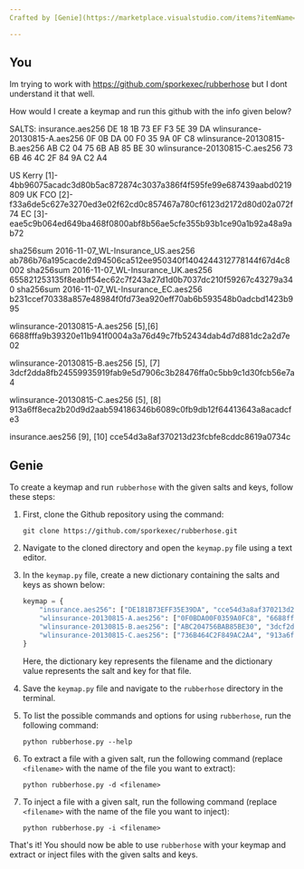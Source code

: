 ```yaml
---
Crafted by [Genie](https://marketplace.visualstudio.com/items?itemName=genieai.chatgpt-vscode)

---
```


## You

Im trying to work with 
https://github.com/sporkexec/rubberhose
but I dont understand it that well.

How would I create a keymap and run this github with the info given below?

SALTS:
insurance.aes256 DE 18 1B 73 EF F3 5E 39 DA
wlinsurance-20130815-A.aes256 0F 0B DA 00 F0 35 9A 0F C8
wlinsurance-20130815-B.aes256 AB C2 04 75 6B AB 85 BE 30
wlinsurance-20130815-C.aes256 73 6B 46 4C 2F 84 9A C2 A4

US Kerry [1]- 4bb96075acadc3d80b5ac872874c3037a386f4f595fe99e687439aabd0219809
UK FCO [2]- f33a6de5c627e3270ed3e02f62cd0c857467a780cf6123d2172d80d02a072f74
EC [3]- eae5c9b064ed649ba468f0800abf8b56ae5cfe355b93b1ce90a1b92a48a9ab72

sha256sum 2016-11-07_WL-Insurance_US.aes256 ab786b76a195cacde2d94506ca512ee950340f1404244312778144f67d4c8002
sha256sum 2016-11-07_WL-Insurance_UK.aes256 655821253135f8eabff54ec62c7f243a27d1d0b7037dc210f59267c43279a340
sha256sum 2016-11-07_WL-Insurance_EC.aes256 b231ccef70338a857e48984f0fd73ea920eff70ab6b593548b0adcbd1423b995

wlinsurance-20130815-A.aes256 [5],[6]
6688fffa9b39320e11b941f0004a3a76d49c7fb52434dab4d7d881dc2a2d7e02

wlinsurance-20130815-B.aes256 [5], [7]
3dcf2dda8fb24559935919fab9e5d7906c3b28476ffa0c5bb9c1d30fcb56e7a4

wlinsurance-20130815-C.aes256 [5], [8]
913a6ff8eca2b20d9d2aab594186346b6089c0fb9db12f64413643a8acadcfe3

insurance.aes256 [9], [10]
cce54d3a8af370213d23fcbfe8cddc8619a0734c

## Genie

To create a keymap and run `rubberhose` with the given salts and keys, follow these steps:

1. First, clone the Github repository using the command:

   ```
   git clone https://github.com/sporkexec/rubberhose.git
   ```

2. Navigate to the cloned directory and open the `keymap.py` file using a text editor.

3. In the `keymap.py` file, create a new dictionary containing the salts and keys as shown below:

   ```python
   keymap = {
       "insurance.aes256": ["DE181B73EFF35E39DA", "cce54d3a8af370213d23fcbfe8cddc8619a0734c"],
       "wlinsurance-20130815-A.aes256": ["0F0BDA00F0359A0FC8", "6688fffa9b39320e11b941f0004a3a76d49c7fb52434dab4d7d881dc2a2d7e02"],
       "wlinsurance-20130815-B.aes256": ["ABC204756BAB85BE30", "3dcf2dda8fb24559935919fab9e5d7906c3b28476ffa0c5bb9c1d30fcb56e7a4"],
       "wlinsurance-20130815-C.aes256": ["736B464C2F849AC2A4", "913a6ff8eca2b20d9d2aab594186346b6089c0fb9db12f64413643a8acadcfe3"]
   }
   ```

   Here, the dictionary key represents the filename and the dictionary value represents the salt and key for that file.

4. Save the `keymap.py` file and navigate to the `rubberhose` directory in the terminal.

5. To list the possible commands and options for using `rubberhose`, run the following command:

   ```
   python rubberhose.py --help
   ```

6. To extract a file with a given salt, run the following command (replace `<filename>` with the name of the file you want to extract):

   ```
   python rubberhose.py -d <filename>
   ```

7. To inject a file with a given salt, run the following command (replace `<filename>` with the name of the file you want to inject):

   ```
   python rubberhose.py -i <filename>
   ```

That's it! You should now be able to use `rubberhose` with your keymap and extract or inject files with the given salts and keys.